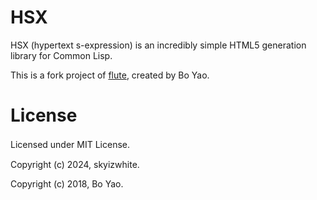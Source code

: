 # HSX

HSX (hypertext s-expression) is an incredibly simple HTML5 generation library for Common Lisp.

This is a fork project of [flute](https://github.com/ailisp/flute/), created by Bo Yao.

# License

Licensed under MIT License.　

Copyright (c) 2024, skyizwhite.

Copyright (c) 2018, Bo Yao.
